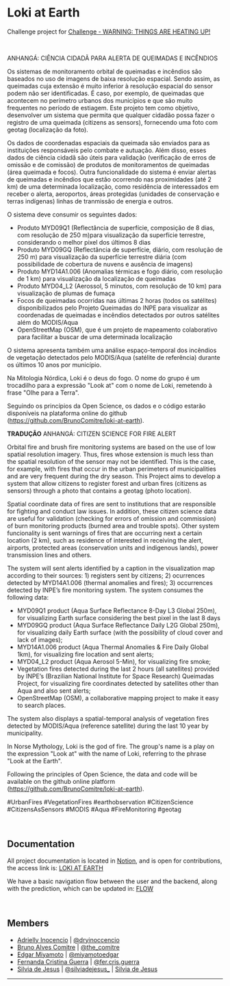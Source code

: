 # Loki at Earth

Challenge project for [Challenge - WARNING: THINGS ARE HEATING UP!](https://2021.spaceappschallenge.org/challenges/statements/warning-things-are-heating-up/details) 

&nbsp;

ANHANGÁ: CIÊNCIA CIDADÃ PARA ALERTA DE QUEIMADAS E INCÊNDIOS

Os sistemas de monitoramento orbital de queimadas e incêndios são baseados no uso de imagens de baixa resolução espacial. Sendo assim, as queimadas cuja extensão é muito inferior à resolução espacial do sensor podem não ser identificadas. É  caso, por exemplo, de queimadas que acontecem no perímetro urbanos dos municípios e que são muito frequentes no período de estiagem.
Este projeto tem como objetivo, desenvolver um sistema que permita que qualquer cidadão possa fazer o registro de uma queimada (citizens as sensors), fornecendo uma foto com geotag (localização da foto).

Os dados de coordenadas espaciais da queimada são enviados para as instituições responsáveis pelo combate e autuação. Além disso, esses dados de ciência cidadã são úteis para validação (verificação de erros de omissão e de comissão) de produtos de monitoramentos de queimadas (área queimada e focos).
Outra funcionalidade do sistema é enviar alertas de queimadas e incêndios que estão ocorrendo nas proximidades (até 2 km) de uma determinada localização, como residência de interessados em receber o alerta, aeroportos, áreas protegidas (unidades de conservação e terras indígenas) linhas de tranmissão de energia e outros.

O sistema deve consumir os seguintes dados:
- Produto MYD09Q1 (Reflectância de superfície, composição de 8 dias, com resolução de 250 m)para visualização da superfície terrestre, considerando o melhor pixel dos últimos 8 dias
- Produto MYD09GQ (Reflectância de superfície, diário, com resolução de 250 m) para visualização da superfície terrestre diária (com possibilidade de cobertura de nuvens e ausência de imagens)
- Produto MYD14A1.006 (Anomalias térmicas e fogo diário, com resolução de 1 km) para visualização da localização de queimadas
- Produto MYD04_L2 (Aerossol, 5 minutos, com resolução de 10 km) para visualização de plumas de fumaça
- Focos de queimadas ocorridas nas últimas 2 horas (todos os satélites) disponibilizados pelo Projeto Queimadas do INPE para visualizar as coordenadas de queimadas e incêndios detectados por outros satélites além do MODIS/Aqua
- OpenStreetMap (OSM), que é um projeto de mapeamento colaborativo para facilitar a buscar de uma determinada localização

O sistema apresenta também uma análise espaço-temporal dos incêndios de vegetação detectados pelo MODIS/Aqua (satélite de referência) durante os últimos 10 anos por município.

Na Mitologia Nórdica, Loki é o deus do fogo. O nome do grupo é um trocadilho para a expressão "Look at" com o nome de Loki, remetendo à frase "Olhe para a Terra".

Seguindo os princípios da Open Science, os dados e o código estarão disponíveis na plataforma online do github (https://github.com/BrunoComitre/loki-at-earth).

****TRADUÇÃO****
ANHANGÁ: CITIZEN SCIENCE FOR FIRE ALERT

Orbital fire and brush fire monitoring systems are based on the use of low spatial resolution imagery. Thus, fires whose extension is much less than the spatial resolution of the sensor may not be identified. This is the case, for example, with fires that occur in the urban perimeters of municipalities and are very frequent during the dry season. This Project aims to develop a system that allow citizens to register forest and urban fires (citizens as sensors) through a photo that contains a geotag (photo location).

Spatial coordinate data of fires are sent to institutions that are responsible for fighting and conduct law issues. In addition, these citizen science data are useful for validation (checking for errors of omission and commission) of burn monitoring products (burned area and trouble spots).
Other system funcionality is sent warnings of fires that are occurring next a certain location (2 km), such as residence of interested in receiving the alert, airports, protected areas (conservation units and indigenous lands), power transmission lines and others.

The system will sent alerts identified by a caption in the visualization map according to their sources: 1) registers sent by citizens; 2) ocurrences detected by MYD14A1.006 (thermal anomalies and fires); 3) occurrences detected by INPE’s fire monitoring system.
The system consumes the following data:
- MYD09Q1 product (Aqua Surface Reflectance 8-Day L3 Global 250m), for visualizing Earth surface considering the best pixel in the last 8 days
- MYD09GQ product (Aqua Surface Reflectance Daily L2G Global 250m), for visualizing daily Earth surface (with the possibility of cloud cover and lack of images);
- MYD14A1.006 product (Aqua Thermal Anomalies & Fire Daily Global 1km), for visualizing fire location and sent alerts;
- MYD04_L2 product (Aqua Aerosol 5-Min), for visualizing fire smoke;
- Vegetation fires detected during the last 2 hours (all satellites) provided by INPE’s (Brazilian National Institute for Space Research) Queimadas Project, for visualizing fire coordinates detected by satellites other than Aqua and also sent alerts;
- OpenStreetMap (OSM), a collaborative mapping project to make it easy to search places.

The system also displays a spatial-temporal analysis of vegetation fires detected by MODIS/Aqua (reference satellite) during the last 10 year by municipality.

In Norse Mythology, Loki is the god of fire. The group's name is a play on the expression "Look at" with the name of Loki, referring to the phrase "Look at the Earth".

Following the principles of Open Science, the data and code will be available on the github online platform (https://github.com/BrunoComitre/loki-at-earth).

#UrbanFires #VegetationFires #earthobservation #CitizenScience #CitizensAsSensors #MODIS #Aqua #FireMonitoring  #geotag


&nbsp;

## Documentation

All project documentation is located in [Notion](https://www.notion.so/product), and is open for contributions, the access link is: [LOKI AT EARTH](https://www.notion.so/brunocomitre/LOKI-AT-EARTH-e2b784b6fcc34ebfa6eade2544279688)

We have a basic navigation flow between the user and the backend, along with the prediction, which can be updated in:
[FLOW](https://whimsical.com/app-flow-LbDu9wRn42MBA6g3dMiWfw@2Ux7TurymMeBJsVycdo5)


&nbsp;

## Members

- [Adrielly Inocencio](https://www.linkedin.com/in/adrielly-inocencio-4a4007210/) | [@dryinoccencio](https://www.instagram.com/dryinoccencio/)
- [Bruno Alves Comitre](https://www.linkedin.com/in/brunocomitre/) | [@the_comitre](https://www.linkedin.com/in/brunocomitre/)
- [Edgar Miyamoto](https://www.linkedin.com/in/edgarmiyamoto/) | [@miyamotoedgar](https://www.instagram.com/miyamotoedgar/)
- [Fernanda Cristina Guerra](https://www.linkedin.com/in/fernandacguerra/) | [@fer.cris.guerra](https://www.instagram.com/fer.cris.guerra) 
- [Silvia de Jesus](https://www.linkedin.com/in/silviadejesus/) | [@silviadejesus_](https://www.instagram.com/silviadejesus_/) | [Silvia de Jesus](https://www.facebook.com/silvia.crisj/)

***
